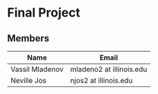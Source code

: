 # Final Project


## Members
Name | Email 
---- | ----- 
Vassil Mladenov | mladeno2 at illinois.edu 
Neville Jos | njos2 at illinois.edu
